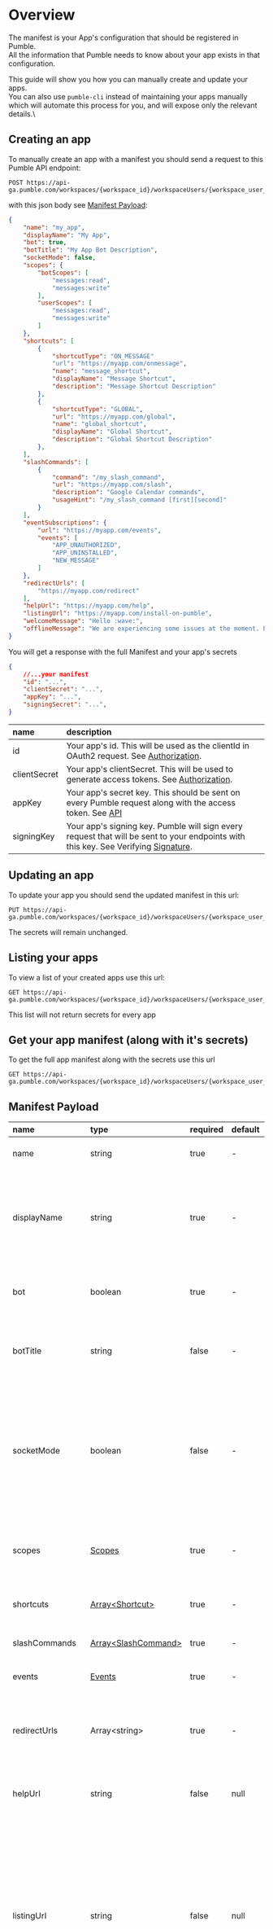 
# Overview

The manifest is your App's configuration that should be registered in Pumble.\
All the information that Pumble needs to know about your app exists in that configuration. 

This guide will show you how you can manually create and update your apps.\
You can also use `pumble-cli` instead of maintaining your apps manually which will automate this process for you, and will expose only the relevant details.\


## Creating an app

To manually create an app with a manifest you should send a request to this Pumble API endpoint:

```http
POST https://api-ga.pumble.com/workspaces/{workspace_id}/workspaceUsers/{workspace_user_id}/apps
```
with this json body see [Manifest Payload](#manifest-payload):
```json
{
    "name": "my_app",
    "displayName": "My App",
    "bot": true,
    "botTitle": "My App Bot Description",
    "socketMode": false,
    "scopes": {
        "botScopes": [
            "messages:read",
            "messages:write"
        ],
        "userScopes": [
            "messages:read",
            "messages:write"
        ]
    },
    "shortcuts": [
		{
			"shortcutType": "ON_MESSAGE"
			"url": "https://myapp.com/onmessage",
			"name": "message_shortcut",
			"displayName": "Message Shortcut",
			"description": "Message Shortcut Description"
		},
		{
			"shortcutType": "GLOBAL",
			"url": "https://myapp.com/global",
			"name": "global_shortcut",
			"displayName": "Global Shortcut",
			"description": "Global Shortcut Description"
		},
	],
    "slashCommands": [
        {
            "command": "/my_slash_command",
            "url": "https://myapp.com/slash",
            "description": "Google Calendar commands",
            "usageHint": "/my_slash_command [first][second]"
        }
    ],
    "eventSubscriptions": {
        "url": "https://myapp.com/events",
        "events": [
            "APP_UNAUTHORIZED",
            "APP_UNINSTALLED",
			"NEW_MESSAGE"
        ]
    },
    "redirectUrls": [
        "https://myapp.com/redirect"
    ],
	"helpUrl": "https://myapp.com/help",
	"listingUrl": "https://myapp.com/install-on-pumble",
    "welcomeMessage": "Hello :wave:",
    "offlineMessage": "We are experiencing some issues at the moment. Please try again later"
}
```

You will get a response  with the full Manifest and your app's secrets

```json
{
	//...your manifest
	"id": "...",
	"clientSecret": "...",
	"appKey": "...",
	"signingSecret": "...",
}
```

| name         | description                                                                                                                                                                             |
| :----------- | :-------------------------------------------------------------------------------------------------------------------------------------------------------------------------------------- |
| id           | Your app's id. This will be used as the clientId in OAuth2 request. See [Authorization](/advanced-concepts#authorization).                                                              |
| clientSecret | Your app's clientSecret. This will be used to generate access tokens. See [Authorization](/advanced-concepts#authorization).                                                            |
| appKey       | Your app's  secret key. This should be sent on every Pumble request along with the access token. See [API](/api-client)                                                                 |
| signingKey   | Your app's signing key. Pumble will sign every request that will be sent to your endpoints with this key. See Verifying [Signature](/advanced-concepts#request-signature-verification). |

## Updating an app

To update your app you should send the updated manifest in this url:

```http
PUT https://api-ga.pumble.com/workspaces/{workspace_id}/workspaceUsers/{workspace_user_id}/apps/{app_id}
```
The secrets will remain unchanged.

## Listing your apps

To view a list of your created apps use this url:

```http
GET https://api-ga.pumble.com/workspaces/{workspace_id}/workspaceUsers/{workspace_user_id}/apps/mine
```
This list will not return secrets for every app

## Get your app manifest (along with it's secrets)

To get the full app manifest along with the secrets use this url

```http
GET https://api-ga.pumble.com/workspaces/{workspace_id}/workspaceUsers/{workspace_user_id}/apps/mine/{app_id}
```

## Manifest Payload

| name           | type                                    | required | default | description                                                                                                                                                                                                                                                 |
| :------------- | :-------------------------------------- | :------- | :------ | :---------------------------------------------------------------------------------------------------------------------------------------------------------------------------------------------------------------------------------------------------------- |
| name           | string                                  | true     | -       | The name identifier for your app                                                                                                                                                                                                                            |
| displayName    | string                                  | true     | -       | The name that will be shown for your app. This also will be the name of the bots created when this app is installed                                                                                                                                         |
| bot            | boolean                                 | true     | -       | This specifies if your app should create a bot user when installed or not                                                                                                                                                                                   |
| botTitle       | string                                  | false    | -       | The description of your app that will be shown on the bot's profile                                                                                                                                                                                         |
| socketMode     | boolean                                 | false    | -       | If this is set to true all your of your app communication with Pumble will be done via websockets. Currently it's not implemented fully so it should be false                                                                                               |
| scopes         | [Scopes](#scopes)                       | true     | -       | Scopes that your app will use for both authorized users and your bot                                                                                                                                                                                        |
| shortcuts      | [Array\<Shortcut\>](#shortcuts)         | true     | -       | Global and message shortcuts definitions                                                                                                                                                                                                                    |
| slashCommands  | [Array\<SlashCommand\>](#slashcommands) | true     | -       | Your app's slash commands                                                                                                                                                                                                                                   |
| events         | [Events](#events)                       | true     | -       | Your app's Event subscriptions                                                                                                                                                                                                                              |
| redirectUrls   | Array\<string\>                         | true     | -       | The list of redirect urls that will be used to authorize your app. See [Authorization](/advanced-concepts#authorization).                                                                                                                                   |
| helpUrl        | string                                  | false    | null    | A valid url that Pumble will link for you app  in `Configure Apps` page                                                                                                                                                                                     |
| listingUrl     | string                                  | false    | null    | A valid url that will open when user clicks on `Install` or `Authorize` in `Configure Apps` page. If this is not specified Pumble will open the consent screen for you app, with all the scopes selected and the first `redirectUrl` in your `redirectUrls` |
| welcomeMessage | string                                  | false    | null    | This message, if specified will be sent to all the users in the workspace when your app is first installed                                                                                                                                                  |
| offlineMessage | string                                  | false    | null    | Whenver you app fails to respond to Pumble trigger requests this message will be shown as an ephemeral message                                                                                                                                              |



### Scopes

| name       | type            | required | default | description                                                                                                          |
| :--------- | :-------------- | :------- | :------ | :------------------------------------------------------------------------------------------------------------------- |
| botScopes  | Array\<string\> | true     | -       | Scopes that your bot will use in an installed workspace when making requests or subscribing to events                |
| userScopes | Array\<string\> | true     | -       | Scopes that your app will use when making requests, or subscribing on events on behalf of users that have authorized |

### Shortcuts

| name         | type                     | required | default | description                                                                                                                                      |
| :----------- | :----------------------- | :------- | :------ | :----------------------------------------------------------------------------------------------------------------------------------------------- |
| shortcutType | "ON_MESSAGE" \| "GLOBAL" | true     | -       | Specifies if the shortcut is a global or message shortcut                                                                                        |
| url          | string                   | true     | -       | Url where Pumble will send the signed request when the shortcut is triggered. You should respond to this request within 3 seconds to acknowledge |
| name         | string                   | true     | -       | Unique name across your app for the shortcut. Pumble will send this name when a trigger happens                                                  |
| displayName  | string                   | true     | -       | The name that will be shown in Pumble for this shortcut                                                                                          |
| description  | string                   | false    | null    | Description that users will see for this shortcut                                                                                                |

### SlashCommands

| name        | type   | required | default | description                                                                                                                                  |
| :---------- | :----- | :------- | :------ | :------------------------------------------------------------------------------------------------------------------------------------------- |
| command     | string | true     | -       | The actual command that will be typed in Pumble's message editor. It should start with `/`                                                   |
| url         | string | true     | -       | Url where Pumble will send the signed request when command is triggered. You should respond to this request within 3 seconds to acknowledge. |
| description | string | false    | null    | Description of the command                                                                                                                   |
| usageHint   | string | false    | null    | Usage hint of the command. It should include some hints for the text that should come after the slash command                                |

### Events
| name   | type            | required | default | description                                                                                       |
| :----- | :-------------- | :------- | :------ | :------------------------------------------------------------------------------------------------ |
| url    | string          | true     | -       | Url where Pumble events will be sent. These requests do not need to be acknowledged               |
| events | Array\<string\> | true     | -       | List of the events you want to subscribe. For more info read [Events](/triggers-reference#events) |